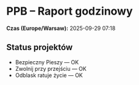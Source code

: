 # PPB – Raport godzinowy
**Czas (Europe/Warsaw):** 2025-09-29 07:18

## Status projektów
- Bezpieczny Pieszy — OK
- Zwolnij przy przejściu — OK
- Odblask ratuje życie — OK

